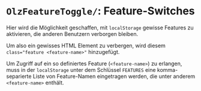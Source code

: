 # `OlzFeatureToggle/`: Feature-Switches

Hier wird die Möglichkeit geschaffen, mit `localStorage` gewisse Features zu aktivieren, die anderen Benutzern verborgen bleiben.

Um also ein gewisses HTML Element zu verbergen, wird diesem `class="feature <feature-name>"` hinzugefügt.

Um Zugriff auf ein so definiertes Feature (`<feature-name>`) zu erlangen, muss in der `localStorage` unter dem Schlüssel `FEATURES` eine komma-separierte Liste von Feature-Namen eingetragen werden, die unter anderem `<feature-name>` enthält.